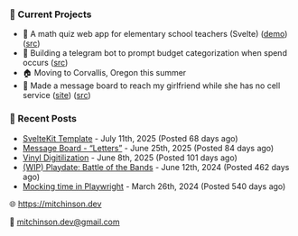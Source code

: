 ### 📌 Current Projects
- 📝 A math quiz web app for elementary school teachers (Svelte) ([demo](https://quiz-staging.mitchinson.dev/)) ([src](https://github.com/bmitchinson/budget-entry))
- 💸 Building a telegram bot to prompt budget categorization when spend occurs ([src](https://github.com/bmitchinson/sms-accountant))
- 🏠 Moving to Corvallis, Oregon this summer
- 💌 Made a message board to reach my girlfriend while she has no cell service ([site](https://letters.mitchinson.dev/)) ([src](https://github.com/bmitchinson/letters))

### 📝 Recent Posts

- [SvelteKit Template](https://blog.mitchinson.dev/sveltekit-template) - July 11th, 2025 (Posted 68 days ago)
- [Message Board - “Letters”](https://blog.mitchinson.dev/letters) - June 25th, 2025 (Posted 84 days ago)
- [Vinyl Digitilization](https://blog.mitchinson.dev/vinyl) - June 8th, 2025 (Posted 101 days ago)
- [(WIP) Playdate: Battle of the Bands](https://blog.mitchinson.dev/playdate-dev-one) - June 12th, 2024 (Posted 462 days ago)
- [Mocking time in Playwright](https://blog.mitchinson.dev/playwright-mock-time) - March 26th, 2024 (Posted 540 days ago)

🌐 https://mitchinson.dev

💌 mitchinson.dev@gmail.com